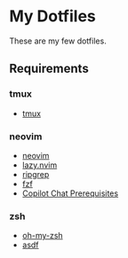 My Dotfiles
======

These are my few dotfiles.

## Requirements

### tmux

* [tmux](https://github.com/tmux/tmux/wiki/Installing)

### neovim

* [neovim](https://github.com/neovim/neovim/wiki/Installing-Neovim)
* [lazy.nvim](https://github.com/folke/lazy.nvim)
* [ripgrep](https://github.com/BurntSushi/ripgrep)
* [fzf](https://github.com/junegunn/fzf)
* [Copilot Chat Prerequisites](https://github.com/CopilotC-Nvim/CopilotChat.nvim?tab=readme-ov-file#installation)

### zsh

* [oh-my-zsh](https://github.com/robbyrussell/oh-my-zsh)
* [asdf](https://github.com/asdf-vm/asdf)

